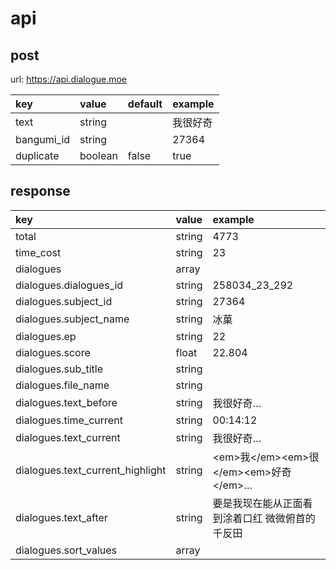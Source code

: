 # api

## post 

url: https://api.dialogue.moe

| key        | value   | default | example    |
| :-----     | :-----  | :-----  | :-----     |
| text       | string  |         | 我很好奇    |
| bangumi_id | string  |         | 27364      |
| duplicate  | boolean | false   | true       |

## response

| key                             | value   | example  |
| :-----                          | :-----  | :-----   |
| total                           | string  | 4773     |
| time_cost                       | string  | 23       |
| dialogues                       | array   |          |
| dialogues.dialogues_id          | string  | 258034_23_292  |
| dialogues.subject_id            | string  | 27364    |
| dialogues.subject_name          | string  | 冰菓      |
| dialogues.ep                    | string  | 22       |
| dialogues.score                 | float   | 22.804   |
| dialogues.sub_title             | string  |          |
| dialogues.file_name             | string  |          |
| dialogues.text_before           | string  | 我很好奇…   |
| dialogues.time_current          | string  | 00:14:12   |
| dialogues.text_current          | string  | 我很好奇…   |
| dialogues.text_current_highlight| string  | &lt;em>我&lt;/em>&lt;em>很&lt;/em>&lt;em>好奇&lt;/em>…  |
| dialogues.text_after            | string  | 要是我现在能从正面看到涂着口红  微微俯首的千反田   |
| dialogues.sort_values           | array   |         |
